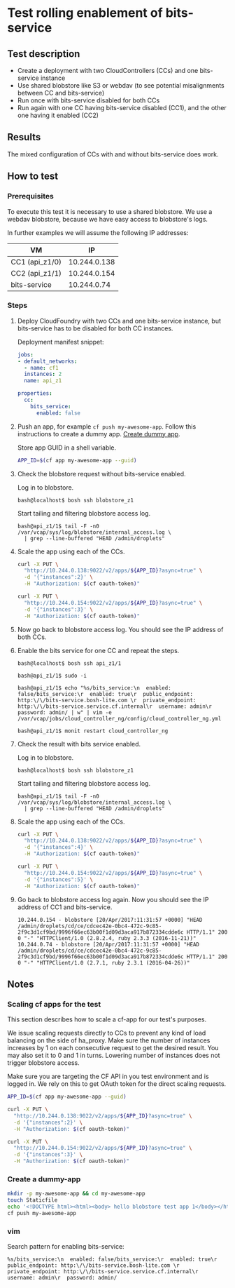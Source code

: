 # Test rolling enablement of bits-service

## Test description

* Create a deployment with two CloudControllers (CCs) and one bits-service instance
* Use shared blobstore like S3 or webdav (to see potential misalignments between CC and bits-service)
* Run once with bits-service disabled for both CCs
* Run again with one CC having bits-service disabled (CC1), and the other one having it enabled (CC2)

## Results
The mixed configuration of CCs with and without bits-service does work.

## How to test

### Prerequisites

To execute this test it is necessary to use a shared blobstore. We use a webdav blobstore, because we have easy access to blobstore's logs.

In further examples we will assume the following IP addresses:

| VM | IP |
|----|----|
|CC1 (api_z1/0)|10.244.0.138|
|CC2 (api_z1/1)|10.244.0.154|
|bits-service|10.244.0.74|

### Steps

1. Deploy CloudFoundry with two CCs and one bits-service instance, but bits-service has to be disabled for both CC instances.

    Deployment manifest snippet:
    ```yml
    jobs:
    - default_networks:
      - name: cf1
      instances: 2
      name: api_z1

    properties:
      cc:
        bits_service:
          enabled: false
    ```

2. Push an app, for example `cf push my-awesome-app`.
    Follow this instructions to create a dummy app. [Create dummy app](#create-a-dummy-app).

    Store app GUID in a shell variable.
    ```bash
    APP_ID=$(cf app my-awesome-app --guid)
    ```

3. Check the blobstore request without bits-service enabled.

    Log in to blobstore.
    ```console
    bash@localhost$ bosh ssh blobstore_z1
    ```

    Start tailing and filtering blobstore access log.
    ```console
    bash@api_z1/1$ tail -F -n0 /var/vcap/sys/log/blobstore/internal_access.log \
      | grep --line-buffered "HEAD /admin/droplets"
    ```

4. Scale the app using each of the CCs.
    ```bash
    curl -X PUT \
      "http://10.244.0.138:9022/v2/apps/${APP_ID}?async=true" \
      -d '{"instances":2}' \
      -H "Authorization: $(cf oauth-token)"

    curl -X PUT \
      "http://10.244.0.154:9022/v2/apps/${APP_ID}?async=true" \
      -d '{"instances":3}' \
      -H "Authorization: $(cf oauth-token)"
    ```

5. Now go back to blobstore access log. You should see the IP address of both CCs.

6. Enable the bits service for one CC and repeat the steps.
    ```console
    bash@localhost$ bosh ssh api_z1/1

    bash@api_z1/1$ sudo -i

    bash@api_z1/1$ echo "%s/bits_service:\n  enabled: false/bits_service:\r  enabled: true\r  public_endpoint: http:\/\/bits-service.bosh-lite.com \r  private_endpoint: http:\/\/bits-service.service.cf.internal\r  username: admin\r  password: admin/ | w" | vim -e /var/vcap/jobs/cloud_controller_ng/config/cloud_controller_ng.yml

    bash@api_z1/1$ monit restart cloud_controller_ng
    ```

7. Check the result with bits service enabled.

    Log in to blobstore.
    ```console
    bash@localhost$ bosh ssh blobstore_z1
    ```

    Start tailing and filtering blobstore access log.
    ```console
    bash@api_z1/1$ tail -F -n0 /var/vcap/sys/log/blobstore/internal_access.log \
      | grep --line-buffered "HEAD /admin/droplets"
    ```

8. Scale the app using each of the CCs.
    ```bash
    curl -X PUT \
      "http://10.244.0.138:9022/v2/apps/${APP_ID}?async=true" \
      -d '{"instances":4}' \
      -H "Authorization: $(cf oauth-token)"

    curl -X PUT \
      "http://10.244.0.154:9022/v2/apps/${APP_ID}?async=true" \
      -d '{"instances":5}' \
      -H "Authorization: $(cf oauth-token)"
    ```

9. Go back to blobstore access log again.
    Now you should see the IP address of CC1 and bits-service.
    ```
    10.244.0.154 - blobstore [20/Apr/2017:11:31:57 +0000] "HEAD /admin/droplets/cd/ce/cdcec42e-0bc4-472c-9c85-2f9c3d1cf9bd/9996f66ec63b00f1d09d3aca917b872334cdde6c HTTP/1.1" 200 0 "-" "HTTPClient/1.0 (2.8.2.4, ruby 2.3.3 (2016-11-21))"
    10.244.0.74 - blobstore [20/Apr/2017:11:31:57 +0000] "HEAD /admin/droplets/cd/ce/cdcec42e-0bc4-472c-9c85-2f9c3d1cf9bd/9996f66ec63b00f1d09d3aca917b872334cdde6c HTTP/1.1" 200 0 "-" "HTTPClient/1.0 (2.7.1, ruby 2.3.1 (2016-04-26))"
    ```

## Notes

### Scaling cf apps for the test

This section describes how to scale a cf-app for our test's purposes.

We issue scaling requests directly to CCs to prevent any kind of load balancing on the side of ha_proxy.
Make sure the number of instances increases by 1 on each consecutive request to get the desired result.
You may also set it to 0 and 1 in turns. Lowering number of instances does not trigger blobstore access.

Make sure you are targeting the CF API in you test environment and is logged in.
We rely on this to get OAuth token for the direct scaling requests.

```bash
APP_ID=$(cf app my-awesome-app --guid)

curl -X PUT \
  "http://10.244.0.138:9022/v2/apps/${APP_ID}?async=true" \
  -d '{"instances":2}' \
  -H "Authorization: $(cf oauth-token)"

curl -X PUT \
  "http://10.244.0.154:9022/v2/apps/${APP_ID}?async=true" \
  -d '{"instances":3}' \
  -H "Authorization: $(cf oauth-token)"
```

### Create a dummy-app

```bash
mkdir -p my-awesome-app && cd my-awesome-app
touch Staticfile
echo '<!DOCTYPE html><html><body> hello blobstore test app 1</body></html>' > index.html
cf push my-awesome-app
```

### vim

Search pattern for enabling bits-service:
```vim
%s/bits_service:\n  enabled: false/bits_service:\r  enabled: true\r  public_endpoint: http:\/\/bits-service.bosh-lite.com \r  private_endpoint: http:\/\/bits-service.service.cf.internal\r  username: admin\r  password: admin/
```
